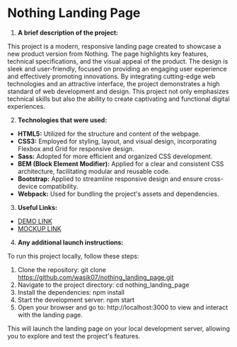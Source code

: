 # **Nothing Landing Page**

1. **A brief description of the project:**

  This project is a modern, responsive landing page created to showcase a new product version from Nothing. The page highlights key features, technical specifications, and the visual appeal of the product. The design is sleek and user-friendly, focused on providing an engaging user experience and effectively promoting innovations. By integrating cutting-edge web technologies and an attractive interface, the project demonstrates a high standard of web development and design. This project not only emphasizes technical skills but also the ability to create captivating and functional digital experiences.

2. **Technologies that were used:**

  - **HTML5:** Utilized for the structure and content of the webpage.
  - **CSS3:** Employed for styling, layout, and visual design, incorporating Flexbox and Grid for responsive design.
  - **Sass:** Adopted for more efficient and organized CSS development.
  - **BEM (Block Element Modifier):** Applied for a clear and consistent CSS architecture, facilitating modular and reusable code.
  - **Bootstrap:** Applied to streamline responsive design and ensure cross-device compatibility.
  - **Webpack:** Used for bundling the project's assets and dependencies.

3. **Useful Links:**

  - [DEMO LINK](https://wasik07.github.io/nothing_landing_page/)
  - [MOCKUP LINK](https://www.figma.com/design/DtkQmQ797hk0nI4KfMi2Uq/BOSE-New-Version?node-id=6802-139)

4. **Any additional launch instructions:**

  To run this project locally, follow these steps:

  1. Clone the repository:
    git clone https://github.com/wasik07/nothing_landing_page.git
  2. Navigate to the project directory:
    cd nothing_landing_page
  3. Install the dependencies:
    npm install
  4. Start the development server:
    npm start
  5. Open your browser and go to:
    http://localhost:3000 to view and interact with the landing page.

  This will launch the landing page on your local development server, allowing you to explore and test the project's features.
